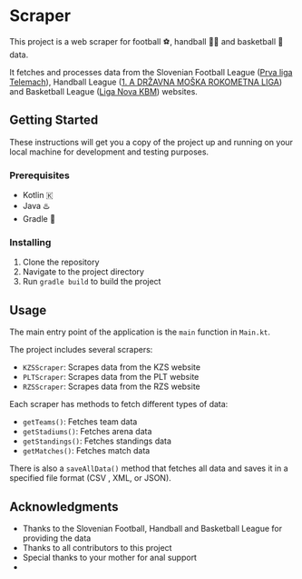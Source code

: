 # Scraper

This project is a web scraper for football ⚽, handball 🤾‍♂️ and basketball 🏀 data.

It fetches and processes data from the Slovenian Football
League ([Prva liga Telemach](https://www.prvaliga.si/tekmovanja/?id_menu=101)),
Handball
League ([1. A DRŽAVNA MOŠKA ROKOMETNA LIGA](https://livestat.rokometna-zveza.si/#/liga/1155/sezona/70/lestvica))
and Basketball League ([Liga Nova KBM](https://www.eurobasket.com/Slovenia/basketball-Liga-Nova-KBM.aspx)) websites.

## Getting Started

These instructions will get you a copy of the project up and running on your local machine for development and testing
purposes.

### Prerequisites

- Kotlin 🇰
- Java ♨️
- Gradle 🐘

### Installing

1. Clone the repository
2. Navigate to the project directory
3. Run `gradle build` to build the project

## Usage

The main entry point of the application is the `main` function in `Main.kt`.

The project includes several scrapers:

- `KZSScraper`: Scrapes data from the KZS website
- `PLTScraper`: Scrapes data from the PLT website
- `RZSScraper`: Scrapes data from the RZS website

Each scraper has methods to fetch different types of data:

- `getTeams()`: Fetches team data
- `getStadiums()`: Fetches arena data
- `getStandings()`: Fetches standings data
- `getMatches()`: Fetches match data

There is also a `saveAllData()` method that fetches all data and saves it in a specified file format (CSV , XML, or
JSON).

## Acknowledgments

- Thanks to the Slovenian Football, Handball and Basketball League for providing the data 
- Thanks to all contributors to this project
- Special thanks to your mother for anal support
- 
